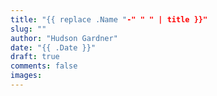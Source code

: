 ```yaml
---
title: "{{ replace .Name "-" " " | title }}"
slug: ""
author: "Hudson Gardner"
date: "{{ .Date }}"
draft: true
comments: false
images:
---
```

